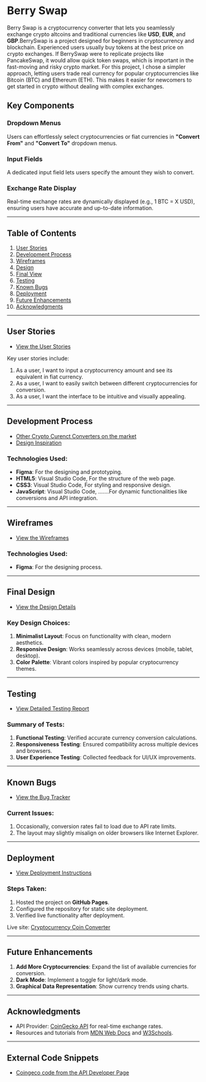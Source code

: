 # Berry Swap  

Berry Swap is a cryptocurrency converter that lets you seamlessly exchange crypto altcoins and traditional currencies like **USD**, **EUR**, and **GBP**.BerrySwap is a project designed for beginners in cryptocurrency and blockchain. Experienced users usually buy tokens at the best price on crypto exchanges. If BerrySwap were to replicate projects like PancakeSwap, it would allow quick token swaps, which is important in the fast-moving and risky crypto market. For this project, I chose a simpler approach, letting users trade real currency for popular cryptocurrencies like Bitcoin (BTC) and Ethereum (ETH). This makes it easier for newcomers to get started in crypto without dealing with complex exchanges.

## Key Components  

### Dropdown Menus  
Users can effortlessly select cryptocurrencies or fiat currencies in **"Convert From"** and **"Convert To"** dropdown menus.  

### Input Fields  
A dedicated input field lets users specify the amount they wish to convert.  

### Exchange Rate Display  
Real-time exchange rates are dynamically displayed (e.g., 1 BTC = X USD), ensuring users have accurate and up-to-date information.  

---

## Table of Contents

1. [User Stories](#user-stories)
2. [Development Process](#development-process)
3. [Wireframes](#wireframes)
4. [Design](#design)
5. [Final View](#final-view)
6. [Testing](#testing)
7. [Known Bugs](#known-bugs)
8. [Deployment](#deployment)
9. [Future Enhancements](#future-enhancements)
10. [Acknowledgments](#acknowledgments)

---

## User Stories

- [View the User Stories](./user-stories.md)

Key user stories include:
1. As a user, I want to input a cryptocurrency amount and see its equivalent in fiat currency.
2. As a user, I want to easily switch between different cryptocurrencies for conversion.
3. As a user, I want the interface to be intuitive and visually appealing.

---

## Development Process

- [Other Crypto Curenct Converters on the market](images/other-cryptoconverters.png)  
- [Design Inspiration](images/design-inspiration.png)

### Technologies Used:
- **Figma**: For the designing and prototyping.
- **HTML5**: Visual Studio Code, For the structure of the web page.
- **CSS3**: Visual Studio Code, For styling and responsive design.
- **JavaScript**: Visual Studio Code, 
.......For dynamic functionalities like conversions and API integration.

---

## Wireframes

- [View the Wireframes](./images/wireframes.png)

### Technologies Used:
- **Figma**: For the designing process.

---

## Final Design

- [View the Design Details](./design.md)

### Key Design Choices:
1. **Minimalist Layout**: Focus on functionality with clean, modern aesthetics.
2. **Responsive Design**: Works seamlessly across devices (mobile, tablet, desktop).
3. **Color Palette**: Vibrant colors inspired by popular cryptocurrency themes.


---

## Testing

- [View Detailed Testing Report](./tests.md)

### Summary of Tests:
1. **Functional Testing**: Verified accurate currency conversion calculations.
2. **Responsiveness Testing**: Ensured compatibility across multiple devices and browsers.
3. **User Experience Testing**: Collected feedback for UI/UX improvements.

---

## Known Bugs

- [View the Bug Tracker](./bugs.md)

### Current Issues:
1. Occasionally, conversion rates fail to load due to API rate limits.
2. The layout may slightly misalign on older browsers like Internet Explorer.

---

## Deployment

- [View Deployment Instructions](./images/wireframes.png.)

### Steps Taken:
1. Hosted the project on **GitHub Pages**.
2. Configured the repository for static site deployment.
3. Verified live functionality after deployment.

Live site: [Cryptocurrency Coin Converter](https://your-github-username.github.io/coinconverter)

---

## Future Enhancements

1. **Add More Cryptocurrencies**: Expand the list of available currencies for conversion.
2. **Dark Mode**: Implement a toggle for light/dark mode.
3. **Graphical Data Representation**: Show currency trends using charts.

---

## Acknowledgments

- API Provider: [CoinGecko API](https://www.coingecko.com/en/api) for real-time exchange rates.
- Resources and tutorials from [MDN Web Docs](https://developer.mozilla.org/) and [W3Schools](https://www.w3schools.com/).

---
## External Code Snippets

- [Coingeco code from the API Developer Page](coingeco-code.md)
